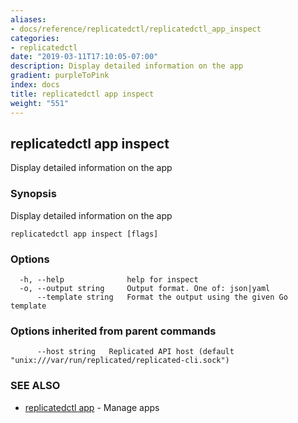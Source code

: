```yaml
---
aliases:
- docs/reference/replicatedctl/replicatedctl_app_inspect
categories:
- replicatedctl
date: "2019-03-11T17:10:05-07:00"
description: Display detailed information on the app
gradient: purpleToPink
index: docs
title: replicatedctl app inspect
weight: "551"
---
```


## replicatedctl app inspect

Display detailed information on the app

### Synopsis

Display detailed information on the app

```
replicatedctl app inspect [flags]
```

### Options

```
  -h, --help              help for inspect
  -o, --output string     Output format. One of: json|yaml
      --template string   Format the output using the given Go template
```

### Options inherited from parent commands

```
      --host string   Replicated API host (default "unix:///var/run/replicated/replicated-cli.sock")
```

### SEE ALSO

* [replicatedctl app](/api/replicatedctl/replicatedctl_app/)	 - Manage apps

